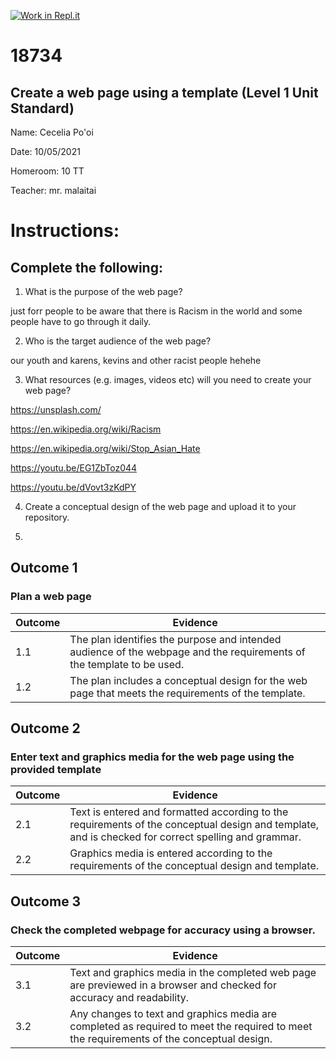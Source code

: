 [![Work in Repl.it](https://classroom.github.com/assets/work-in-replit-14baed9a392b3a25080506f3b7b6d57f295ec2978f6f33ec97e36a161684cbe9.svg)](https://classroom.github.com/online_ide?assignment_repo_id=4737132&assignment_repo_type=AssignmentRepo)
# 18734
## Create a web page using a template (Level 1 Unit Standard)

Name: Cecelia Po'oi

Date: 10/05/2021

Homeroom: 10 TT

Teacher: mr. malaitai

# Instructions:

## Complete the following:
1. What is the purpose of the web page?

just forr people to be aware that there is Racism in the world and some people have to go through it daily.

2. Who is the target audience of the web page?

our youth and karens, kevins and other racist people hehehe

3. What resources (e.g. images, videos etc) will you need to create your web page? 

https://unsplash.com/

https://en.wikipedia.org/wiki/Racism

https://en.wikipedia.org/wiki/Stop_Asian_Hate

https://youtu.be/EG1ZbToz044

https://youtu.be/dVovt3zKdPY

4. Create a conceptual design of the web page and upload it to your repository.

5. 

## Outcome 1
### Plan a web page
| Outcome | Evidence |
| --- | --- |
| 1.1 | The plan identifies the purpose and intended audience of the webpage and the requirements of the template to be used. |
| 1.2 | The plan includes a conceptual design for the web page that meets the requirements of the template. |

## Outcome 2
### Enter text and graphics media for the web page using the provided template
| Outcome | Evidence |
| --- | --- |
| 2.1 | Text is entered and formatted according to the requirements of the conceptual design and template, and is checked for correct spelling and grammar. |
| 2.2 | Graphics media is entered according to the requirements of the conceptual design and template. |

## Outcome 3
### Check the completed webpage for accuracy using a browser.
| Outcome | Evidence |
| --- | --- |
| 3.1 | Text and graphics media in the completed web page are previewed in a browser and checked for accuracy and readability.
| 3.2 | Any changes to text and graphics media are completed as required to meet the required to meet the requirements of the conceptual design. |